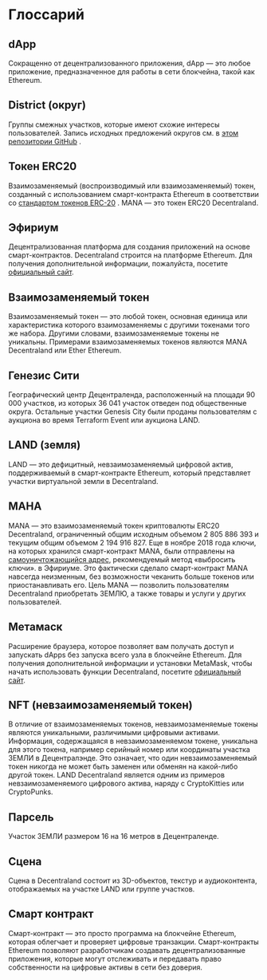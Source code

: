 # Глоссарий

## dApp

Сокращенно от децентрализованного приложения, dApp — это любое приложение, предназначенное для работы в сети блокчейна, такой как Ethereum.

## District (округ)

Группы смежных участков, которые имеют схожие интересы пользователей. Запись исходных предложений округов см. в [этом репозитории GitHub](https://github.com/decentraland/districts) .

## Токен ERC20

Взаимозаменяемый (воспроизводимый или взаимозаменяемый) токен, созданный с использованием смарт-контракта Ethereum в соответствии со [стандартом токенов ERC-20](https://github.com/ethereum/EIPs/blob/master/EIPS/eip-20-token-standard.md) . MANA — это токен ERC20 Decentraland.

## Эфириум

Децентрализованная платформа для создания приложений на основе смарт-контрактов. Decentraland строится на платформе Ethereum. Для получения дополнительной информации, пожалуйста, посетите [официальный сайт](https://www.ethereum.org).

## Взаимозаменяемый токен

Взаимозаменяемый токен — это любой токен, основная единица или характеристика которого взаимозаменяемы с другими токенами того же набора. Другими словами, взаимозаменяемые токены не уникальны. Примерами взаимозаменяемых токенов являются MANA Decentraland или Ether Ethereum.

## Генезис Сити

Географический центр Децентраленда, расположенный на площади 90 000 участков, из которых 36 041 участок отведен под общественные округа. Остальные участки Genesis City были проданы пользователям с аукциона во время Terraform Event или аукциона LAND.

## LAND (земля)

LAND — это дефицитный, невзаимозаменяемый цифровой актив, поддерживаемый в смарт-контракте Ethereum, который представляет участки виртуальной земли в Decentraland.

## МАНА

MANA — это взаимозаменяемый токен криптовалюты ERC20 Decentraland, ограниченный общим исходным объемом 2 805 886 393 и текущим общим объемом 2 194 916 827. Еще в ноябре 2018 года ключи, на которых хранился смарт-контракт MANA, были отправлены на [самоуничтожающийся адрес](https://etherscan.io/address/0xdf861993edbe95bafbfa7760838f8ebbd5afda9f), рекомендуемый метод «выбросить ключи». в Эфириуме. Это фактически сделало смарт-контракт MANA навсегда неизменным, без возможности чеканить больше токенов или приостанавливать его. Цель MANA — позволить пользователям Decentraland приобретать ЗЕМЛЮ, а также товары и услуги у других пользователей.

## Метамаск

Расширение браузера, которое позволяет вам получать доступ и запускать dApps без запуска всего узла в блокчейне Ethereum. Для получения дополнительной информации и установки MetaMask, чтобы начать использовать функции Decentraland, посетите [официальный сайт](https://metamask.io).



## NFT (невзаимозаменяемый токен)

В отличие от взаимозаменяемых токенов, невзаимозаменяемые токены являются уникальными, различимыми цифровыми активами. Информация, содержащаяся в невзаимозаменяемом токене, уникальна для этого токена, например серийный номер или координаты участка ЗЕМЛИ в Децентралэнде. Это означает, что один невзаимозаменяемый токен никогда не может быть заменен или обменян на какой-либо другой токен. LAND Decentraland является одним из примеров невзаимозаменяемого цифрового актива, наряду с CryptoKitties или CryptoPunks.

## Парсель

Участок ЗЕМЛИ размером 16 на 16 метров в Децентраленде.

## Сцена

Сцена в Decentraland состоит из 3D-объектов, текстур и аудиоконтента, отображаемых на участке LAND или группе участков.

## Смарт контракт

Смарт-контракт — это просто программа на блокчейне Ethereum, которая облегчает и проверяет цифровые транзакции. Смарт-контракты Ethereum позволяют разработчикам создавать децентрализованные приложения, которые могут отслеживать и передавать право собственности на цифровые активы в сети без доверия.
